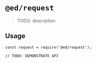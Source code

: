 # `@ed/request`

> TODO: description

## Usage

```
const request = require('@ed/request');

// TODO: DEMONSTRATE API
```

